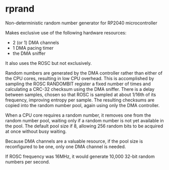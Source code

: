 # rprand
Non-deterministic random number generator for RP2040 microcontroller

Makes exclusive use of the following hardware resources:
  - 2 (or 1) DMA channels
  - 1 DMA pacing timer
  - the DMA sniffer

It also uses the ROSC but not exclusively.

Random numbers are generated by the DMA controller rather than either of the CPU cores, resulting in low CPU overhead.
This is accomplished by sampling the ROSC RANDOMBIT register a fixed number of times and calculating a CRC-32 checksum
using the DMA sniffer. There is a delay between samples, chosen so that ROSC is sampled at about 1/16th of its frequency,
improving entropy per sample. The resulting checksums are copied into the random number pool, again using only the DMA
controller.

When a CPU core requires a random number, it removes one from the random number pool, waiting only if a random number
is not yet available in the pool. The default pool size if 8, allowing 256 random bits to be acquired at once without
busy waiting.

Because DMA channels are a valuable resource, if the pool size is reconfigured to be one, only one DMA channel is
needed.

If ROSC frequency was 16MHz, it would generate 10,000 32-bit random numbers per second.